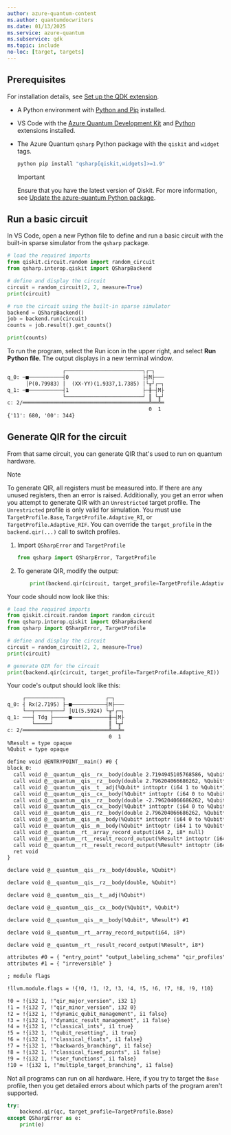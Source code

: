 ```yaml
---
author: azure-quantum-content
ms.author: quantumdocwriters
ms.date: 01/13/2025
ms.service: azure-quantum
ms.subservice: qdk
ms.topic: include
no-loc: [target, targets]
---
```


## Prerequisites

For installation details, see [Set up the QDK extension](xref:microsoft.quantum.install-qdk.overview).

- A Python environment with [Python and Pip](https://apps.microsoft.com/detail/9NRWMJP3717K) installed.
- VS Code with the [Azure Quantum Development Kit](https://marketplace.visualstudio.com/items?itemName=quantum.qsharp-lang-vscode) and [Python](https://marketplace.visualstudio.com/items?itemName=ms-python.python) extensions installed.
- The Azure Quantum `qsharp` Python package with the `qiskit` and `widget` tags.

    ```cmd
    python pip install "qsharp[qiskit,widgets]>=1.9" 
    ```

    > [!IMPORTANT]
    > Ensure that you have the latest version of Qiskit. For more information, see [Update the azure-quantum Python package](xref:microsoft.quantum.update-qdk#update-the-azure-quantum-python-packages).

## Run a basic circuit

In VS Code, open a new Python file to define and run a basic circuit with the built-in sparse simulator from the `qsharp` package.  

```python
# load the required imports 
from qiskit.circuit.random import random_circuit
from qsharp.interop.qiskit import QSharpBackend

# define and display the circuit
circuit = random_circuit(2, 2, measure=True)
print(circuit)

# run the circuit using the built-in sparse simulator
backend = QSharpBackend()
job = backend.run(circuit)
counts = job.result().get_counts()

print(counts)
```

To run the program, select the Run icon in the upper right, and select **Run Python file**. The output displays in a new terminal window.

```html
                  ┌─────────────────────────┐┌─┐
q_0: ─■───────────┤0                        ├┤M├───
      │P(0.79983) │  (XX-YY)(1.9337,1.7385) │└╥┘┌─┐
q_1: ─■───────────┤1                        ├─╫─┤M├
                  └─────────────────────────┘ ║ └╥┘
c: 2/═════════════════════════════════════════╩══╩═
                                              0  1
{'11': 680, '00': 344}
```

## Generate QIR for the circuit

From that same circuit, you can generate QIR that's used to run on quantum hardware.

> [!NOTE]
> To generate QIR, all registers must be measured into. If there are any unused registers, then an error is raised. Additionally, you get an error when you attempt to generate QIR with an `Unrestricted` target profile. The `Unrestricted` profile is only valid for simulation. You must use `TargetProfile.Base`, `TargetProfile.Adaptive_RI`, or `TargetProfile.Adaptive_RIF`. You can override the `target_profile` in the `backend.qir(...)` call to switch profiles.

1. Import `QSharpError` and `TargetProfile`

    ```python
    from qsharp import QSharpError, TargetProfile
    ```

1. To generate QIR, modify the output:

    ```python
        print(backend.qir(circuit, target_profile=TargetProfile.Adaptive_RI))
    ```

Your code should now look like this:

```python
# load the required imports 
from qiskit.circuit.random import random_circuit
from qsharp.interop.qiskit import QSharpBackend
from qsharp import QSharpError, TargetProfile

# define and display the circuit
circuit = random_circuit(2, 2, measure=True)
print(circuit)

# generate QIR for the circuit
print(backend.qir(circuit, target_profile=TargetProfile.Adaptive_RI))
```

Your code's output should look like this:

```html
     ┌────────────┐             ┌─┐   
q_0: ┤ Rx(2.7195) ├─■───────────┤M├───
     └──┬─────┬───┘ │U1(5.5924) └╥┘┌─┐
q_1: ───┤ Tdg ├─────■────────────╫─┤M├
        └─────┘                  ║ └╥┘
c: 2/════════════════════════════╩══╩═
                                 0  1
%Result = type opaque
%Qubit = type opaque

define void @ENTRYPOINT__main() #0 {
block_0:
  call void @__quantum__qis__rx__body(double 2.7194945105768586, %Qubit* inttoptr (i64 0 to %Qubit*))
  call void @__quantum__qis__rz__body(double 2.796204066686262, %Qubit* inttoptr (i64 0 to %Qubit*))
  call void @__quantum__qis__t__adj(%Qubit* inttoptr (i64 1 to %Qubit*))
  call void @__quantum__qis__cx__body(%Qubit* inttoptr (i64 0 to %Qubit*), %Qubit* inttoptr (i64 1 to %Qubit*))
  call void @__quantum__qis__rz__body(double -2.796204066686262, %Qubit* inttoptr (i64 1 to %Qubit*))
  call void @__quantum__qis__cx__body(%Qubit* inttoptr (i64 0 to %Qubit*), %Qubit* inttoptr (i64 1 to %Qubit*))
  call void @__quantum__qis__rz__body(double 2.796204066686262, %Qubit* inttoptr (i64 1 to %Qubit*))
  call void @__quantum__qis__m__body(%Qubit* inttoptr (i64 0 to %Qubit*), %Result* inttoptr (i64 0 to %Result*))
  call void @__quantum__qis__m__body(%Qubit* inttoptr (i64 1 to %Qubit*), %Result* inttoptr (i64 1 to %Result*))
  call void @__quantum__rt__array_record_output(i64 2, i8* null)
  call void @__quantum__rt__result_record_output(%Result* inttoptr (i64 1 to %Result*), i8* null)
  call void @__quantum__rt__result_record_output(%Result* inttoptr (i64 0 to %Result*), i8* null)
  ret void
}

declare void @__quantum__qis__rx__body(double, %Qubit*)

declare void @__quantum__qis__rz__body(double, %Qubit*)

declare void @__quantum__qis__t__adj(%Qubit*)

declare void @__quantum__qis__cx__body(%Qubit*, %Qubit*)

declare void @__quantum__qis__m__body(%Qubit*, %Result*) #1

declare void @__quantum__rt__array_record_output(i64, i8*)

declare void @__quantum__rt__result_record_output(%Result*, i8*)

attributes #0 = { "entry_point" "output_labeling_schema" "qir_profiles"="adaptive_profile" "required_num_qubits"="2" "required_num_results"="2" }
attributes #1 = { "irreversible" }

; module flags

!llvm.module.flags = !{!0, !1, !2, !3, !4, !5, !6, !7, !8, !9, !10}

!0 = !{i32 1, !"qir_major_version", i32 1}
!1 = !{i32 7, !"qir_minor_version", i32 0}
!2 = !{i32 1, !"dynamic_qubit_management", i1 false}
!3 = !{i32 1, !"dynamic_result_management", i1 false}
!4 = !{i32 1, !"classical_ints", i1 true}
!5 = !{i32 1, !"qubit_resetting", i1 true}
!6 = !{i32 1, !"classical_floats", i1 false}
!7 = !{i32 1, !"backwards_branching", i1 false}
!8 = !{i32 1, !"classical_fixed_points", i1 false}
!9 = !{i32 1, !"user_functions", i1 false}
!10 = !{i32 1, !"multiple_target_branching", i1 false}
```

Not all programs can run on all hardware. Here, if you try to target the `Base` profile, then you get detailed errors about which parts of the program aren't supported.

```python
try:
    backend.qir(qc, target_profile=TargetProfile.Base)
except QSharpError as e:
    print(e)
```
